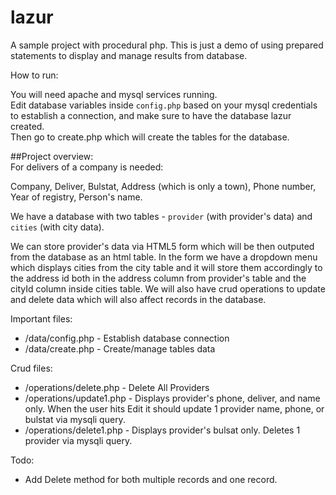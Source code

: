 # lazur
A sample project with procedural php. This is just a demo of using prepared statements to display and manage results from database.


How to run:

You will need apache and mysql services running.  
Edit database variables inside `config.php` based on your mysql credentials to establish a connection, and make sure to have the database lazur created.  
Then go to create.php which will create the tables for the database.

##Project overview:  
For delivers of a company is needed: 

Company, Deliver, Bulstat, Address (which is only a town), Phone number, Year of registry, Person's name.

We have a database with two tables - `provider` (with provider's data) and `cities` (with city data).

We can store provider's data via HTML5 form  which will be then outputed from the database as an html table. 
In the form we have a dropdown menu which displays cities from the city table and it will store them accordingly to the address id 
both in the address column from provider's table and the cityId column inside cities table.
We will also have crud operations to update and delete data which will also affect records in the database.

Important files:
* /data/config.php - Establish database connection
* /data/create.php - Create/manage tables data

Crud files:
* /operations/delete.php - Delete All Providers
* /operations/update1.php - Displays provider's phone, deliver, and name only. When the user hits Edit it should update 1 provider name, phone, or bulstat via mysqli query.
* /operations/delete1.php - Displays provider's bulsat only. Deletes 1 provider via mysqli query. 

Todo:
* Add Delete method for both multiple records and one record.
